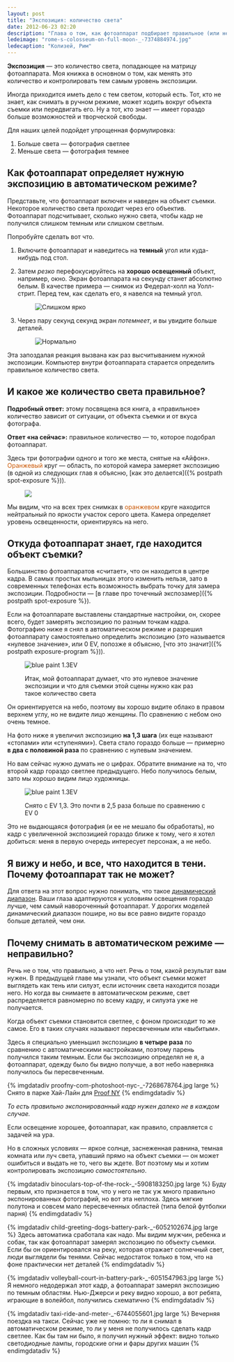```yaml
---
layout: post
title: "Экспозиция: количество света"
date: 2012-06-23 02:20
description: "Глава о том, как фотоаппарат подбирает правильное (или неправильное) количество света"
ledeimage: "rome-s-colosseum-on-full-moon-_-7374884974.jpg"
ledecaption: "Колизей, Рим"
---
```


**Экспозиция** — это количество света, попадающее на матрицу фотоаппарата. Моя книжка в основном о том, как менять это количество и контролировать тем самым уровень экспозиции.

Иногда приходится иметь дело с тем светом, который есть. Тот, кто не знает, как снимать в ручном режиме, может ходить вокруг объекта съемки или передвигать его. Ну а тот, кто знает — имеет гораздо больше возможностей и творческой свободы.

Для наших целей подойдет упрощенная формулировка:

1. Больше света — фотография светлее
2. Меньше света — фотография темнее

## Как фотоаппарат определяет нужную экспозицию в автоматическом режиме?

Представьте, что фотоаппарат включен и наведен на объект съемки. Некоторое количество света проходит через его объектив. Фотоаппарат подсчитывает, сколько нужно света, чтобы кадр не получился слишком темным или слишком светлым.

Попробуйте сделать вот что.

<ol>
<li>
	<p>Включите фотоаппарат и наведитесь на <strong>темный</strong> угол или куда-нибудь под стол.</p>
</li>

<li>
	<p>Затем <em>резко</em> перефокусируйтесь на <strong>хорошо освещенный</strong> объект, например, окно. Экран фотоаппарата на секунду станет абсолютно белым. В качестве примера — снимок из Федерал-холл на Уолл-стрит. Перед тем, как сделать его, я навелся на темный угол.</p>
	<figure class="medium">
		<img src="{{site.graphics_dir}}/federal-hall-bright-7367950976.jpg" alt="Слишком ярко">
	</figure>
</li>

<li>
	<p>Через пару секунд секунд экран <em>потемнеет</em>, и вы увидите больше деталей.</p>
	<figure class="medium">
		<img src="{{site.graphics_dir}}/federal-hall-proper-7367951908.jpg" alt="Нормально">
	</figure>
</li>
</ol>

Эта запоздалая реакция вызвана как раз высчитыванием нужной экспозиции. Компьютер внутри фотоаппарата старается определить правильное количество света.

## И какое же количество света правильное?

**Подробный ответ:** этому посвящена вся книга, а «правильное» количество зависит от ситуации, от объекта съемки и от вкуса фотографа.

**Ответ «на сейчас»:** правильное количество — то, которое подобрал фотоаппарат.

Здесь три фотографии одного и того же места, снятые на «Айфон». <span style="color:#CB5600">Оранжевый</span> круг — область, по которой камера замеряет экспозицию (в одной из следующих глав я объясню, [как это делается]({% postpath spot-exposure %})).

<figure class="wide">
	<img src="{{site.graphics_dir}}/three-iphone-exposures.jpg">
</figure>

Мы видим, что на всех трех снимках в <span style="color:#CB5600">оранжевом</span> круге находится нейтральный по яркости участок серого цвета. Камера определяет уровень освещенности, ориентируясь на него.

## Откуда фотоаппарат знает, где находится объект съемки?

Большинство фотоаппаратов «считает», что он находится в центре кадра. В самых простых мыльницах этого изменить нельзя, зато в современных телефонах есть возможность выбрать точку для замера экспозиции. Подробности — [в главе про точечный экспозамер]({% postpath spot-exposure %}).

Если на фотоаппарате выставлены стандартные настройки, он, скорее всего, будет замерять экспозицию по разным точкам кадра. Фотографию ниже я снял в автоматическом режиме и разрешил фотоаппарату самостоятельно определить экспозицию (это называется «нулевое значение», или 0 EV, попозже я объясню, [что это значит]({% postpath exposure-program %})).

<figure class="medium">
	<img src="{{site.graphics_dir}}/blue-paint-0ev.jpg" alt="blue paint 1.3EV">
	<figcaption>
		<p>Итак, мой фотоаппарат думает, что это нулевое значение экспозиции и что для съемки этой сцены нужно как раз такое количество света</p>
	</figcaption>
</figure>

Он ориентируется на небо, поэтому вы хорошо видите облако в правом верхнем углу, но не видите лицо женщины. По сравнению с небом оно очень темное.

На фото ниже я увеличил экспозицию **на 1,3 шага** (их еще называют «стопами» или «ступенями»). Света стало гораздо больше — примерно **в два с половиной раза** по сравнению с нулевым значением.

Но вам сейчас нужно думать не о цифрах. Обратите внимание на то, что второй кадр гораздо светлее предыдущего. Небо получилось белым, зато мы хорошо видим лицо художницы.

<figure class="medium">
	<img src="{{site.graphics_dir}}/blue-paint-1-3ev.jpg" alt="blue paint 1.3EV">
	<figcaption>
		<p>Снято с EV 1,3. Это почти в 2,5 раза больше по сравнению с EV 0</p>
	</figcaption>
</figure>

Это не выдающаяся фотография (и ее не мешало бы обработать), но кадр с увеличенной экспозицией гораздо ближе к тому, чего я хотел добиться: меня в первую очередь интересует персонаж, а не небо.

## Я вижу и небо, и все, что находится в тени. Почему фотоаппарат так не может?

Для ответа на этот вопрос нужно понимать, что такое [динамический диапазон](https://ru.wikipedia.org/wiki/%D0%A4%D0%BE%D1%82%D0%BE%D0%B3%D1%80%D0%B0%D1%84%D0%B8%D1%87%D0%B5%D1%81%D0%BA%D0%B0%D1%8F_%D1%88%D0%B8%D1%80%D0%BE%D1%82%D0%B0). Ваши глаза адаптируются к условиям освещения гораздо лучше, чем самый навороченный фотоаппарат. У дорогих моделей динамический диапазон пошире, но вы все равно видите гораздо больше деталей, чем они.

## Почему снимать в автоматическом режиме — неправильно?

Речь не о том, что правильно, а что нет. Речь о том, какой результат вам нужен. В предыдущей главе мы узнали, что объект съемки может выглядеть как тень или силуэт, если источник света находится позади него. Но когда вы снимаете в автоматическом режиме, свет распределяется равномерно по всему кадру, и силуэта уже не получается.

Когда объект съемки становится светлее, с фоном происходит то же самое. Его в таких случаях называют пересвеченным или «выбитым».

Здесь я специально уменьшил экспозицию **в четыре раза** по сравнению с автоматическими настройками, поэтому парень получился таким темным. Если бы экспозицию определял не я, а фотоаппарат, одежду было бы видно получше, а вот небо наверняка получилось бы пересвеченным.

{% imgdatadiv proofny-com-photoshoot-nyc-_-7268678764.jpg large %}
	Снято в парке Хай-Лайн для <a href="http://proofny.com">Proof NY</a>
{% endimgdatadiv %}

*То есть правильно экспонированный кадр нужен далеко не в каждом случае.*

Если освещение хорошее, фотоаппарат, как правило, справляется с задачей на ура.

Но в сложных условиях — яркое солнце, заснеженная равнина, темная комната или луч света, упавший прямо на объект съемки — он может ошибиться и выдать не то, чего вы ждете. Вот поэтому мы и хотим контролировать экспозицию *самостоятельно*.

{% imgdatadiv binoculars-top-of-the-rock-_-5908183250.jpg large %}
	Буду первым, кто признается в том, что у него не так уж много правильно экспонированных фотографий, но вот эта неплоха. Здесь мягкие полутона и совсем мало пересвеченных областей (типа белой футболки парня)
{% endimgdatadiv %}

{% imgdatadiv child-greeting-dogs-battery-park-_-6052102674.jpg large %}
	Здесь автоматика сработала как надо. Мы видим мужчин, ребенка и собак, так как фотоаппарат замерял экспозицию по объекту съемки. Если бы он ориентировался на реку, которая отражает солнечный свет, люди выглядели бы тенями. Сейчас недостаток только в том, что на фоне практически нет деталей
{% endimgdatadiv %}

{% imgdatadiv volleyball-court-in-battery-park-_-6051547963.jpg large %}
	Я немного недодержал этот кадр, а фотоаппарат замерял экспозицию по темным областям. Нью-Джерси и реку видно хорошо, а вот ребята, играющие в волейбол, получились схематично
{% endimgdatadiv %}

{% imgdatadiv taxi-ride-and-meter-_-6744055601.jpg large %}
	Вечерняя поездка на такси. Сейчас уже не помню: то ли я снимал в автоматическом режиме, то ли у меня не получилось сделать кадр светлее. Как бы там ни было, я получил нужный эффект: видно только светодиодные лампы, городские огни и фары других машин
{% endimgdatadiv %}
